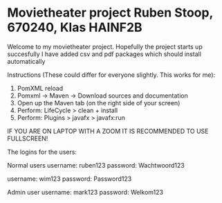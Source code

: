 # Movietheater project Ruben Stoop, 670240, Klas HAINF2B

Welcome to my movietheater project.
Hopefully the project starts up succesfully
I have added csv and pdf packages which should install automatically

Instructions (These could differ for everyone slightly. This works for me):

1. PomXML reload 
2. Pomxml -> Maven -> Download sources and documentation
4. Open up the Maven tab (on the right side of your screen)
5. Perform: LifeCycle > clean + install
6. Perform: Plugins > javafx > javafx:run


IF YOU ARE ON LAPTOP WITH A ZOOM IT IS RECOMMENDED TO USE FULLSCREEN!

The logins for the users:

Normal users
username: ruben123 
password: Wachtwoord123

username: wim123
password: Password123

Admin user
username: mark123
password: Welkom123

